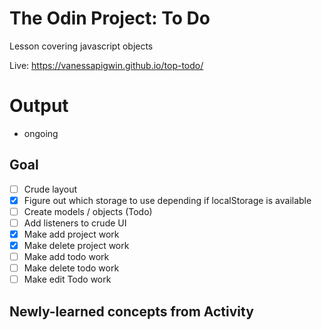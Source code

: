 # The Odin Project: To Do
Lesson covering javascript objects

Live: https://vanessapigwin.github.io/top-todo/

# Output
- ongoing

## Goal
- [ ] Crude layout
- [x] Figure out which storage to use depending if localStorage is available
- [ ] Create models / objects (Todo)
- [ ] Add listeners to crude UI
- [x] Make add project work
- [x] Make delete project work
- [ ] Make add todo work
- [ ] Make delete todo work
- [ ] Make edit Todo work

## Newly-learned concepts from Activity
